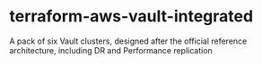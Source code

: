 # terraform-aws-vault-integrated
A pack of six Vault clusters, designed after the official reference architecture, including DR and Performance replication
